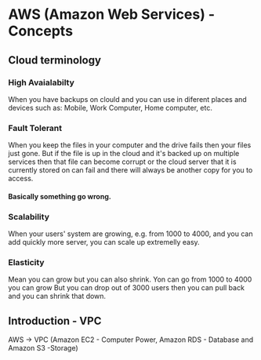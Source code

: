 # AWS (Amazon Web Services) - Concepts

## Cloud terminology

### High Avaialabilty
When you have backups on clould and you can use in diferent places and devices such as: Mobile, Work Computer, Home computer, etc.

### Fault Tolerant
When you keep the files in your computer and the drive fails then your files just gone.
But if the file is up in the cloud and it's backed up on multiple services then that file can become corrupt or the cloud server that it is currently stored on can fail and there will always be another copy for you to access.
#### Basically something go wrong.

### Scalability
When your users' system are growing, e.g. from 1000 to 4000, and you can add quickly more server, you can scale up extremelly easy.

### Elasticity
Mean you can grow but you can also shrink. Yon can go from 1000 to 4000 you can grow
But you can drop out  of 3000 users then you can pull back and you can shrink that down.


## Introduction - VPC

AWS -> VPC (Amazon EC2 - Computer Power, Amazon RDS - Database and Amazon S3 -Storage)
